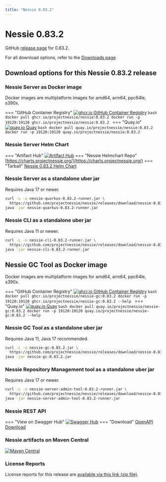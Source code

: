 ```yaml
---
title: "Nessie 0.83.2"
---
```


# Nessie 0.83.2

GitHub [release page](https://github.com/projectnessie/nessie/releases/tag/nessie-0.83.2) for 0.83.2.

For all download options, refer to the [Downloads page](../downloads/index.md).


## Download options for this Nessie 0.83.2 release

### Nessie Server as Docker image

Docker images are multiplatform images for amd64, arm64, ppc64le, s390x.

=== "GitHub Container Registry"
    [![ghcr.io GitHub Container Registry](https://img.shields.io/maven-central/v/org.projectnessie.nessie/nessie?label=quay.io+Docker&logo=docker&color=3f6ec6&style=for-the-badge&logoColor=white)](https://ghcr.io/projectnessie/nessie)
    ```bash
    docker pull ghcr.io/projectnessie/nessie:0.83.2
    docker run -p 19120:19120 ghcr.io/projectnessie/nessie:0.83.2
    ```
=== "Quay.io"
    [![quay.io Quay](https://img.shields.io/maven-central/v/org.projectnessie.nessie/nessie?label=quay.io+Docker&logo=docker&color=3f6ec6&style=for-the-badge&logoColor=white)](https://quay.io/repository/projectnessie/nessie?tab=tags)
    ```bash
    docker pull quay.io/projectnessie/nessie:0.83.2
    docker run -p 19120:19120 quay.io/projectnessie/nessie:0.83.2
    ```

### Nessie Server Helm Chart

=== "Artifact Hub"
    [![Artifact Hub](https://img.shields.io/endpoint?url=https://artifacthub.io/badge/repository/nessie&color=3f6ec6&labelColor=&style=for-the-badge&logoColor=white)](https://artifacthub.io/packages/search?repo=nessie)
=== "Nessie Helmchart Repo"
    [https://charts.projectnessie.org/](https://charts.projectnessie.org/)
=== "Tarball"
    [Nessie 0.83.2 Helm Chart](https://github.com/projectnessie/nessie/releases/download/nessie-0.83.2/nessie-helm-0.83.2.tgz)

### Nessie Server as a standalone uber jar

Requires Java 17 or newer.

```bash
curl -L -o nessie-quarkus-0.83.2-runner.jar \
  https://github.com/projectnessie/nessie/releases/download/nessie-0.83.2/nessie-quarkus-0.83.2-runner.jar
java -jar nessie-quarkus-0.83.2-runner.jar
```

### Nessie CLI as a standalone uber jar

Requires Java 11 or newer.

```bash
curl -L -o nessie-cli-0.83.2-runner.jar \
  https://github.com/projectnessie/nessie/releases/download/nessie-0.83.2/nessie-cli-0.83.2-runner.jar
java -jar nessie-cli-0.83.2-runner.jar
```

## Nessie GC Tool as Docker image

Docker images are multiplatform images for amd64, arm64, ppc64le, s390x.

=== "GitHub Container Registry"
    [![ghcr.io GitHub Container Registry](https://img.shields.io/maven-central/v/org.projectnessie.nessie/nessie?label=ghcr.io+Docker&logo=docker&color=3f6ec6&style=for-the-badge&logoColor=white)](https://github.com/projectnessie/nessie/pkgs/container/nessie-gc)
    ```bash
    docker pull ghcr.io/projectnessie/nessie-gc:0.83.2
    docker run -p 19120:19120 ghcr.io/projectnessie/nessie-gc:0.83.2 --help
    ```
=== "Quay.io"
    [![quay.io Quay](https://img.shields.io/maven-central/v/org.projectnessie.nessie/nessie?label=quay.io+Docker&logo=docker&color=3f6ec6&style=for-the-badge&logoColor=white)](https://quay.io/repository/projectnessie/nessie-gc?tab=tags)
    ```bash
    docker pull quay.io/projectnessie/nessie-gc:0.83.2
    docker run -p 19120:19120 quay.io/projectnessie/nessie-gc:0.83.2 --help
    ```

### Nessie GC Tool as a standalone uber jar

Requires Java 11, Java 17 recommended.

```bash
curl -L -o nessie-gc-0.83.2.jar \
  https://github.com/projectnessie/nessie/releases/download/nessie-0.83.2/nessie-gc-0.83.2.jar
java -jar nessie-gc-0.83.2.jar
```

### Nessie Repository Management tool as a standalone uber jar

Requires Java 17 or newer.

```bash
curl -L -o nessie-server-admin-tool-0.83.2-runner.jar \
  https://github.com/projectnessie/nessie/releases/download/nessie-0.83.2/nessie-server-admin-tool-0.83.2-runner.jar
java -jar nessie-server-admin-tool-0.83.2-runner.jar
```

### Nessie REST API

=== "View on Swagger Hub"
    [![Swagger Hub](https://img.shields.io/badge/swagger%20hub-nessie-3f6ec6?style=for-the-badge&logo=swagger&link=https%3A%2F%2Fapp.swaggerhub.com%2Fapis%2Fprojectnessie%2Fnessie)](https://app.swaggerhub.com/apis/projectnessie/nessie/0.83.2)
=== "Download"
    [OpenAPI Download](https://github.com/projectnessie/nessie/releases/download/nessie-0.83.2/nessie-openapi-0.83.2.yaml)

### Nessie artifacts on Maven Central

[![Maven Central](https://img.shields.io/maven-central/v/org.projectnessie.nessie/nessie?label=Maven%20Central&logo=apachemaven&color=3f6ec6&style=for-the-badge&logoColor=white)](https://search.maven.org/artifact/org.projectnessie.nessie/nessie)

### License Reports

License reports for this release are [available via this link (zip file)](https://github.com/projectnessie/nessie/releases/download/nessie-0.83.2/nessie-aggregated-license-report-0.83.2.zip).
